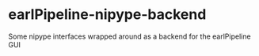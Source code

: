 earlPipeline-nipype-backend
===========================

Some nipype interfaces wrapped around as a backend for the earlPipeline GUI

